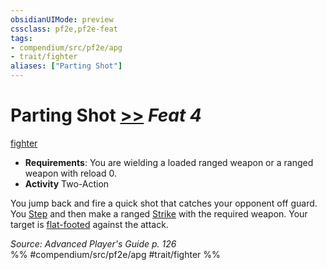 ```yaml
---
obsidianUIMode: preview
cssclass: pf2e,pf2e-feat
tags:
- compendium/src/pf2e/apg
- trait/fighter
aliases: ["Parting Shot"]
---
```

# Parting Shot  [>>](rules/core-rulebook/chapter-9-playing-the-game.md#Actions "Two-Action") *Feat 4*  
[fighter](rules/traits/fighter.md "Fighter Class Trait")  

- **Requirements**: You are wielding a loaded ranged weapon or a ranged weapon with reload 0.
- **Activity** Two-Action

You jump back and fire a quick shot that catches your opponent off guard. You [Step](rules/actions/step.md) and then make a ranged [Strike](rules/actions/strike.md) with the required weapon. Your target is [flat-footed](rules/conditions.md#Flat-footed) against the attack.

*Source: Advanced Player's Guide p. 126*  
%% #compendium/src/pf2e/apg #trait/fighter %%